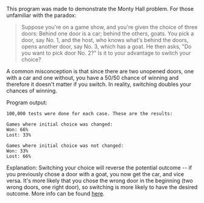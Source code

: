 This program was made to demonstrate the Monty Hall problem. For those unfamiliar with the paradox:
> Suppose you're on a game show, and you're given the choice of three doors: Behind one door is a car;
> behind the others, goats. You pick a door, say No. 1, and the host, who knows what's behind the doors,
> opens another door, say No. 3, which has a goat. He then asks, "Do you want to pick door No. 2?"
> Is it to your advantage to switch your choice?

A common misconception is that since there are two unopened doors, one with a car and one without, 
you have a 50/50 chance of winning and therefore it doesn't matter if you switch. In reality, switching doubles your chances of winning.

Program output:

```
100,000 tests were done for each case. These are the results:

Games where initial choice was changed: 
Won: 66%
Lost: 33%

Games where initial choice was not changed: 
Won: 33%
Lost: 66%
```
Explanation: Switching your choice will reverse the potential outcome -- if you previously chose a door with a goat, 
you now get the car, and vice versa. It's more likely that you chose the wrong door in the beginning 
(two wrong doors, one right door), so switching is more likely to have the desired outcome. More info can be found [here](https://en.wikipedia.org/wiki/Monty_Hall_problem).
